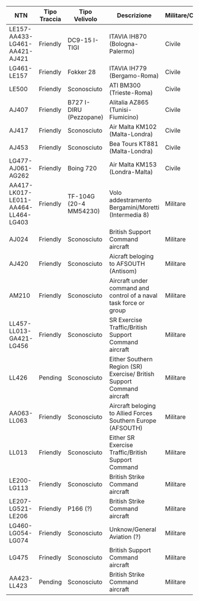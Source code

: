 | NTN                                 | Tipo Traccia | Tipo Velivolo           | Descrizione                                                  | Militare/Civile | SIF3      | Radar NADGE/ATCAS                                      |
| ----------------------------------- | ------------ | ----------------------- | ------------------------------------------------------------ | --------------- | --------- | ------------------------------------------------------ |
| LE157-AA433-LG461-AA421-AJ421       | Friendly     | DC9-15 I-TIGI           | ITAVIA IH870 (Bologna-Palermo)                               | Civile          | 1136      | Potenza Picena/Poggio Ballone/Licola/Marsala/Fiumicino |
| LG461-LE157                         | Friendly     | Fokker 28               | ITAVIA IH779 (Bergamo-Roma)                                  | Civile          | 1133      | Poggio Ballone                                         |
| LE500                               | Friendly     | Sconosciuto             | ATI BM300 (Trieste-Roma)                                     | Civile          | 1132/1234 | Poggio Ballone/Potenza Picena                          |
| AJ407                               | Friendly     | B727 I-DIRU (Pezzopane) | Alitalia AZ865 (Tunisi-Fiumicino)                            | Civile          | 0225      | Marsala/Licola                                         |
| AJ417                               | Friendly     | Sconosciuto             | Air Malta KM102 (Malta-Londra)                               | Civile          | 2000      | Marsala                                                |
| AJ453                               | Friendly     | Sconosciuto             | Bea Tours KT881 (Malta-Londra)                               | Civile          | 0226      | Marsala                                                |
| LG477-AJ061-AG262                   | Friendly     | Boing 720 | Air Malta KM153 (Londra-Malta)                               | Civile          | 1235      | Marsala/Fiumicino/Licola (AG266)                      |
| AA417-LK017-LE011-AA464-LL464-LG403 | Friendly     | TF-104G (20-4 MM54230) | Volo addestramento Bergamini/Moretti (Intermedia 8)          | Militare        |           | Poggio Ballone/Potenza Picena                       |
| AJ024                               | Friendly     | Sconosciuto             | British Support Command aircraft                             | Militare        |           | Poggio Ballone/Marsala                                 |
| AJ420                               | Friendly     | Sconosciuto             | Aicraft beloging to AFSOUTH (Antisom)                        | Militare        |           | Marsala                                                |
| AM210                               | Friendly     | Sconosciuto             | Aircraft under command and control of a naval task force or group | Militare        |           | Marsala                                                |
| LL457-LL013-GA421-LG456             | Friendly     | Sconosciuto             | SR Exercise Traffic/British Support Command aircraft         | Militare        |           | Poggio Ballone                                         |
| LL426                               | Pending      | Sconosciuto             | Either Southern Region (SR) Exercise/ British Support Command aircraft | Militare        |           | Poggio Ballone                                         |
| AA063-LL063                         | Friendly     | Sconosciuto             | Aircraft beloging to Allied Forces Southern Europe (AFSOUTH) | Militare        |           | Poggio Ballone                                         |
| LL013                               | Friendly     | Sconosciuto             | Either SR Exercise Traffic/British Support Command           | Militare        |           | Poggio Ballone                                         |
| LE200-LG113                         | Friendly     | Sconosciuto             | British Strike Command aircraft                              | Militare        |           | Poggio Ballone                                         |
| LE207-LG521-LE206                   | Friendly     | P166 (?)                | British Strike Command aircraft                              | Militare        |           | Poggio Ballone                                         |
| LG460-LG054-LG074                   | Friendly     | Sconosciuto             | Unknow/General Aviation (?)                                  | Militare        |           | Poggio Ballone                                         |
| LG475                               | Frinedly     | Sconosciuto             | British Support Command aircraft                             | Militare        |           | Mortata/Poggio Ballone                                 |
| AA423-LL423                         | Pending      | Sconosciuto             | British Strike Command aircraft                              | Militare        |           | Poggio Ballone                                         |

